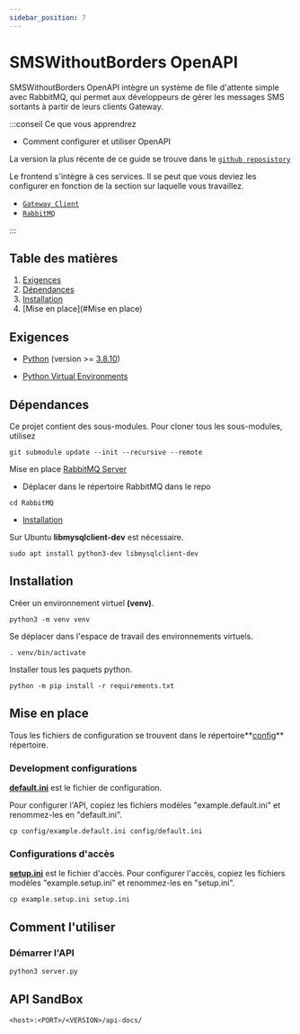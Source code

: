 ```yaml
---
sidebar_position: 7
---
```


# SMSWithoutBorders OpenAPI

SMSWithoutBorders OpenAPI intègre un système de file d'attente simple avec RabbitMQ, qui permet aux développeurs de gérer les messages SMS sortants à partir de leurs clients Gateway.

:::conseil Ce que vous apprendrez

* Comment configurer et utiliser OpenAPI

La version la plus récente de ce guide se trouve dans le [`github reposistory`](https://github.com/smswithoutborders/SMSWithoutBorders-OpenAPI)

Le frontend s'intègre à ces services. Il se peut que vous deviez les configurer en fonction de la section sur laquelle vous travaillez.

* [`Gateway Client`](https://github.com/smswithoutborders/SMSWithoutBorders-Gateway-Client)
* [`RabbitMQ`](https://github.com/smswithoutborders/SMSWithoutBorders-Product-deps-RabbitMQ)

:::

## Table des matières

1. [Exigences](#Exigences)
2. [Dépendances](#Dépendances)
3. [Installation](#installation)
4. [Mise en place](#Mise en place)

## Exigences

* [Python](https://www.python.org/) (version >= [3.8.10](https://www.python.org/downloads/release/python-3810/))

* [Python Virtual Environments](https://docs.python.org/3/tutorial/venv.html)

## Dépendances

Ce projet contient des sous-modules. Pour cloner tous les sous-modules, utilisez

```
git submodule update --init --recursive --remote
```

Mise en place [RabbitMQ Server](https://github.com/smswithoutborders/SMSWithoutBorders-Product-deps-RabbitMQ)

* Déplacer dans le répertoire RabbitMQ dans le repo

```
cd RabbitMQ
```

* [Installation](https://github.com/smswithoutborders/SMSWithoutBorders-Product-deps-RabbitMQ#rabbitmq-for-openapi)

Sur Ubuntu **libmysqlclient-dev** est nécessaire.

```
sudo apt install python3-dev libmysqlclient-dev
```

## Installation

Créer un environnement virtuel **(venv)**.

```
python3 -m venv venv
```

Se déplacer dans l'espace de travail des environnements virtuels.

```
. venv/bin/activate
```

Installer tous les paquets python.

```
python -m pip install -r requirements.txt
```

## Mise en place

Tous les fichiers de configuration se trouvent dans le répertoire**[config](https://github.com/smswithoutborders/SMSWithoutBorders-OpenAPI/tree/main/config)** répertoire.
### Development configurations

**[default.ini](https://github.com/smswithoutborders/SMSWithoutBorders-OpenAPI/tree/main/config/example.default.ini)** est le fichier de configuration.

Pour configurer l'API, copiez les fichiers modèles "example.default.ini" et renommez-les en "default.ini".

```
cp config/example.default.ini config/default.ini
```

### Configurations d'accès


**[setup.ini](https://github.com/smswithoutborders/SMSWithoutBorders-OpenAPI/tree/main/example.setup.ini)** est le fichier d'accès.
Pour configurer l'accès, copiez les fichiers modèles "example.setup.ini" et renommez-les en "setup.ini".

```
cp example.setup.ini setup.ini
```

## Comment l'utiliser

### Démarrer l'API

```bash
python3 server.py
```

## API SandBox

```
<host>:<PORT>/<VERSION>/api-docs/
```
